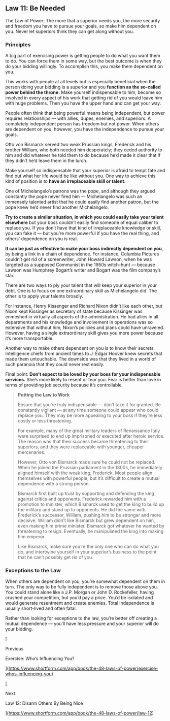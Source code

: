 ## Law 11: Be Needed

The Law of Power: The more that a superior needs you, the more security and freedom you have to pursue your goals, so make him dependent on you. Never let superiors think they can get along without you.

### Principles

A big part of exercising power is getting people to do what you want them to do. You can force them in some way, but the best outcome is when they do your bidding willingly. To accomplish this, you make them dependent on you.

This works with people at all levels but is especially beneficial when the person doing your bidding is a superior and you **function as the so-called power behind the throne.** Make yourself indispensable to him, become so involved in every aspect of his work that getting rid of you would leave him with huge problems. Then you have the upper hand and can get your way.

People often think that being powerful means being independent, but power requires relationships — with allies, dupes, enemies, and superiors. A completely independent person has freedom but not power. When others are dependent on you, however, you have the independence to pursue your goals.

Otto von Bismarck served two weak Prussian kings, Frederick and his brother William, who both needed him desperately; they ceded authority to him and did whatever he told them to do because he’d made it clear that if they didn’t he’d leave them in the lurch.

Make yourself so indispensable that your superior is afraid to tempt fate and find out what her life would be like without you. One way to achieve this kind of position is to **have an irreplaceable skill or talent.**

One of Michelangelo’s patrons was the pope, and although they argued constantly the pope never fired him — Michelangelo was such an immensely talented artist that he could easily find another patron, but the pope knew he’d never find another Michelangelo.

**Try to create a similar situation, in which you could easily take your talent elsewhere** but your boss couldn’t easily find someone of equal caliber to replace you. If you don’t have that kind of irreplaceable knowledge or skill, you can fake it — but you’re more powerful if you have the real thing, and others’ dependence on you is real.

**It can be just as effective to make your boss indirectly dependent on you**, by being a link in a chain of dependence. For instance, Columbia Pictures couldn’t get rid of a screenwriter, John Howard Lawson, when he was targeted as a supposed Communist in the 1950s witch-hunt — because Lawson was Humphrey Bogart’s writer and Bogart was the film company’s star.

There are two ways to ply your talent that will keep your superior in your debt. One is to focus on one extraordinary skill as Michelangelo did. The other is to apply your talents broadly.

For instance, Henry Kissenger and Richard Nixon didn’t like each other, but Nixon kept Kissinger as secretary of state because Kissinger was enmeshed in virtually all aspects of the administration. He had allies in all departments and his knowledge and involvement in operations was so extensive that without him, Nixon’s policies and plans could have unraveled. However, having a single extraordinary skill gives you more power because it’s more transportable.

Another way to make others dependent on you is to know their secrets. Intelligence chiefs from ancient times to J. Edgar Hoover knew secrets that made them untouchable. The downside was that they lived in a world of such paranoia that they could never rest easily.

Final point: **Don’t expect to be loved by your boss for your indispensable services.** She’s more likely to resent or fear you. Fear is better than love in terms of providing job security because it’s controllable.

> **Putting the Law to Work**
> 
> Ensure that you’re truly indispensable — don’t take it for granted. Be constantly vigilant — at any time someone could appear who could replace you. They may be more appealing to your boss if they’re less costly or less threatening.
> 
> For example, many of the great military leaders of Renaissance Italy were surprised to end up imprisoned or executed after heroic service. The reason was that their success became threatening to their superiors, and they were replaceable with younger, cheaper mercenaries.
> 
> However, Otto von Bismarck made sure he could not be replaced. When he joined the Prussian parliament in the 1800s, he immediately aligned himself with the weak king, Frederick. Most people align themselves with powerful people, but it’s difficult to create a mutual dependence with a strong person.
> 
> Bismarck first built up trust by supporting and defending the king against critics and opponents. Frederick rewarded him with a promotion to minister, which Bismarck used to get the king to build up the military and stand up to opponents. He did the same with Frederick’s successor, William, pushing him to be stronger and more decisive. William didn’t like Bismarck but grew dependent on him, even making him prime minister. Bismarck got whatever he wanted by threatening to resign. Eventually, he manipulated the king into making him emperor.
> 
> Like Bismarck, make sure you’re the only one who can do what you do, and intertwine yourself in your superior’s business to the point that he can’t possibly get rid of you.

### Exceptions to the Law

When others are dependent on you, you’re somewhat dependent on them in turn. The only way to be fully independent is to remove those above you. You could stand alone like a J.P. Morgan or John D. Rockefeller, having crushed your competition, but you’d pay a price. You’d be isolated and would generate resentment and create enemies. Total independence is usually short-lived and often fatal.

Rather than looking for exceptions to the law, you’re better off creating a mutual dependence — you’ll have less pressure and your superior will do your bidding.

[

Previous

Exercise: Who’s Influencing You?

](https://www.shortform.com/app/book/the-48-laws-of-power/exercise-whos-influencing-you)

[

Next

Law 12: Disarm Others By Being Nice

](https://www.shortform.com/app/book/the-48-laws-of-power/law-12)